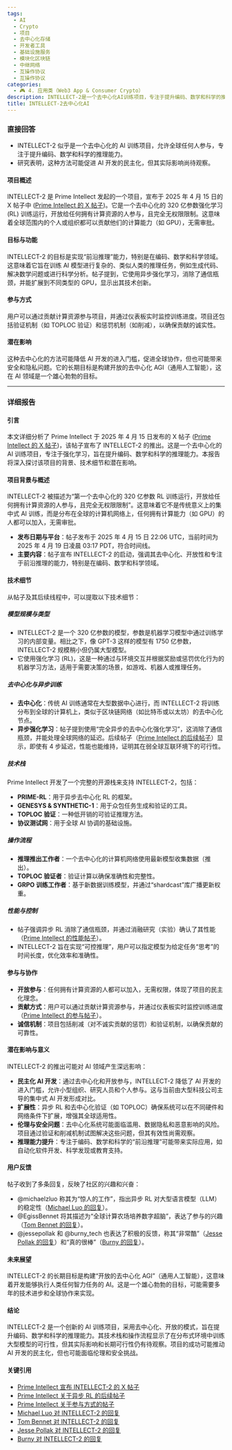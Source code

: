 ```yaml
---
tags:
  - AI
  - Crypto
  - 项目
  - 去中心化存储
  - 开发者工具
  - 基础设施服务
  - 模块化区块链
  - 中继网络
  - 互操作协议
  - 互操作协议
categories:
  - 🎮 4. 应用类（Web3 App & Consumer Crypto）
description: INTELLECT-2是一个去中心化AI训练项目，专注于提升编码、数学和科学的推理能力。
title: INTELLECT-2去中心化AI
---
```

### 直接回答

- INTELLECT-2 似乎是一个去中心化的 AI 训练项目，允许全球任何人参与，专注于提升编码、数学和科学的推理能力。
- 研究表明，这种方法可能促进 AI 开发的民主化，但其实际影响尚待观察。

#### 项目概述
INTELLECT-2 是 Prime Intellect 发起的一个项目，宣布于 2025 年 4 月 15 日的 X 帖子中 ([Prime Intellect 的 X 帖子](https://x.com/PrimeIntellect/status/1912266266137764307))。它是一个去中心化的 320 亿参数强化学习 (RL) 训练运行，开放给任何拥有计算资源的人参与，且完全无权限限制。这意味着全球范围内的个人或组织都可以贡献他们的计算能力（如 GPU），无需审批。

#### 目标与功能
INTELLECT-2 的目标是实现“前沿推理”能力，特别是在编码、数学和科学领域。这意味着它旨在训练 AI 模型进行复杂的、类似人类的推理任务，例如生成代码、解决数学问题或进行科学分析。帖子提到，它使用异步强化学习，消除了通信瓶颈，并能扩展到不同类型的 GPU，显示出其技术创新。

#### 参与方式
用户可以通过贡献计算资源参与项目，并通过仪表板实时监控训练进度。项目还包括验证机制（如 TOPLOC 验证）和惩罚机制（如削减），以确保贡献的诚实性。

#### 潜在影响
这种去中心化的方法可能降低 AI 开发的进入门槛，促进全球协作，但也可能带来安全和隐私问题。它的长期目标是构建开放的去中心化 AGI（通用人工智能），这在 AI 领域是一个雄心勃勃的目标。

---

### 详细报告

#### 引言
本文详细分析了 Prime Intellect 于 2025 年 4 月 15 日发布的 X 帖子 ([Prime Intellect 的 X 帖子](https://x.com/PrimeIntellect/status/1912266266137764307))，该帖子宣布了 INTELLECT-2 的推出。这是一个去中心化的 AI 训练项目，专注于强化学习，旨在提升编码、数学和科学的推理能力。本报告将深入探讨该项目的背景、技术细节和潜在影响。

#### 项目背景与概述
INTELLECT-2 被描述为“第一个去中心化的 320 亿参数 RL 训练运行，开放给任何拥有计算资源的人参与，且完全无权限限制”。这意味着它不是传统意义上的集中式 AI 训练，而是分布在全球的计算机网络上，任何拥有计算能力（如 GPU）的人都可以加入，无需审批。

- **发布日期与平台**：帖子发布于 2025 年 4 月 15 日 22:06 UTC，当前时间为 2025 年 4 月 19 日凌晨 03:17 PDT，符合时间线。
- **主要内容**：帖子宣布 INTELLECT-2 的启动，强调其去中心化、开放性和专注于前沿推理的能力，特别是在编码、数学和科学领域。

#### 技术细节
从帖子及其后续线程中，可以提取以下技术细节：

##### 模型规模与类型
- INTELLECT-2 是一个 320 亿参数的模型，参数是机器学习模型中通过训练学习的内部变量。相比之下，像 GPT-3 这样的模型有 1750 亿参数，INTELLECT-2 规模稍小但仍属大型模型。
- 它使用强化学习 (RL)，这是一种通过与环境交互并根据奖励或惩罚优化行为的机器学习方法，适用于需要决策的场景，如游戏、机器人或推理任务。

##### 去中心化与异步训练
- **去中心化**：传统 AI 训练通常在大型数据中心进行，而 INTELLECT-2 将训练分布到全球的计算机上，类似于区块链网络（如比特币或以太坊）的去中心化节点。
- **异步强化学习**：帖子提到使用“完全异步的去中心化强化学习”，这消除了通信瓶颈，并能处理全球网络的延迟。后续帖子（[Prime Intellect 的后续帖子](https://x.com/PrimeIntellect/status/1912266277256925210)）显示，即使有 4 步延迟，性能也能维持，证明其在弱全球互联环境下的可行性。

##### 技术栈
Prime Intellect 开发了一个完整的开源栈来支持 INTELLECT-2，包括：
- **PRIME-RL**：用于异步去中心化 RL 的框架。
- **GENESYS & SYNTHETIC-1**：用于众包任务生成和验证的工具。
- **TOPLOC 验证**：一种低开销的可验证推理方法。
- **协议测试网**：用于全球 AI 协调的基础设施。

##### 操作流程
- **推理推出工作者**：一个去中心化的计算机网络使用最新模型收集数据（推出）。
- **TOPLOC 验证者**：验证计算以确保准确性和完整性。
- **GRPO 训练工作者**：基于新数据训练模型，并通过“shardcast”库广播更新权重。

##### 性能与控制
- 帖子强调异步 RL 消除了通信瓶颈，并通过消融研究（实验）确认了其性能（[Prime Intellect 的性能帖子](https://x.com/PrimeIntellect/status/1912266277256925210)）。
- INTELLECT-2 旨在实现“可控推理”，用户可以指定模型为给定任务“思考”的时间长度，优化效率和准确性。

#### 参与与协作
- **开放参与**：任何拥有计算资源的人都可以加入，无需权限，体现了项目的民主化理念。
- **贡献方式**：用户可以通过贡献计算资源参与，并通过仪表板实时监控训练进度（[Prime Intellect 的参与帖子](https://x.com/PrimeIntellect/status/1912266281350566057)）。
- **诚信机制**：项目包括削减（对不诚实贡献的惩罚）和验证机制，以确保贡献的可靠性。

#### 潜在影响与意义
INTELLECT-2 的推出可能对 AI 领域产生深远影响：
- **民主化 AI 开发**：通过去中心化和开放参与，INTELLECT-2 降低了 AI 开发的进入门槛，允许小型组织、研究人员和个人参与。这与当前由大型科技公司主导的集中式 AI 开发形成对比。
- **扩展性**：异步 RL 和去中心化验证（如 TOPLOC）确保系统可以在不同硬件和网络条件下扩展，增强其全球适用性。
- **伦理与安全问题**：去中心化系统可能面临滥用、数据隐私和恶意影响的风险。项目通过验证和削减机制试图解决这些问题，但其有效性尚需观察。
- **推理能力提升**：专注于编码、数学和科学的“前沿推理”可能带来实际应用，如自动化软件开发、科学发现或教育支持。

#### 用户反馈
帖子收到了多条回复，反映了社区的兴趣和兴奋：
- @michaelzluo 称其为“惊人的工作”，指出异步 RL 对大型语言模型（LLM）的稳定性（[Michael Luo 的回复](https://x.com/michaelzluo/status/1912325079435997547)）。
- @EgissBennet 将其描述为“全球计算农场培养数字超脑”，表达了参与的兴趣（[Tom Bennet 的回复](https://x.com/EgissBennet/status/1912270012070379930)）。
- @jessepollak 和 @burny_tech 也表达了积极的反馈，称其“非常酷”（[Jesse Pollak 的回复](https://x.com/jessepollak/status/1912317662455296512)）和“真的很棒”（[Burny 的回复](https://x.com/burny_tech/status/1912406599248789641)）。

#### 未来展望
INTELLECT-2 的长期目标是构建“开放的去中心化 AGI”（通用人工智能），这意味着开发能够执行人类任何智力任务的 AI。这是一个雄心勃勃的目标，可能需要多年的技术进步和全球协作来实现。

#### 结论
INTELLECT-2 是一个创新的 AI 训练项目，采用去中心化、开放的模式，旨在提升编码、数学和科学的推理能力。其技术栈和操作流程显示了在分布式环境中训练大型模型的可行性，但其实际影响和长期可行性仍有待观察。项目的成功可能推动 AI 开发的民主化，但也可能面临伦理和安全挑战。

#### 关键引用
- [Prime Intellect 宣布 INTELLECT-2 的 X 帖子](https://x.com/PrimeIntellect/status/1912266266137764307)
- [Prime Intellect 关于异步 RL 的后续帖子](https://x.com/PrimeIntellect/status/1912266277256925210)
- [Prime Intellect 关于参与方式的帖子](https://x.com/PrimeIntellect/status/1912266281350566057)
- [Michael Luo 对 INTELLECT-2 的回复](https://x.com/michaelzluo/status/1912325079435997547)
- [Tom Bennet 对 INTELLECT-2 的回复](https://x.com/EgissBennet/status/1912270012070379930)
- [Jesse Pollak 对 INTELLECT-2 的回复](https://x.com/jessepollak/status/1912317662455296512)
- [Burny 对 INTELLECT-2 的回复](https://x.com/burny_tech/status/1912406599248789641)